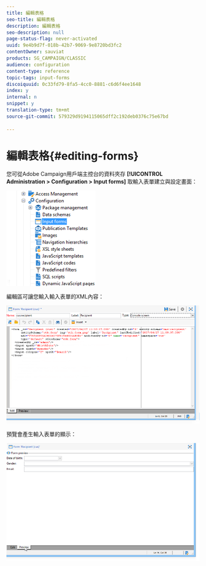 ```yaml
---
title: 編輯表格
seo-title: 編輯表格
description: 編輯表格
seo-description: null
page-status-flag: never-activated
uuid: 9e4b9d7f-018b-42b7-9069-9e8720bd3fc2
contentOwner: sauviat
products: SG_CAMPAIGN/CLASSIC
audience: configuration
content-type: reference
topic-tags: input-forms
discoiquuid: 0c33fd79-8fa5-4cc0-8881-c6d6f4ee1648
index: y
internal: n
snippet: y
translation-type: tm+mt
source-git-commit: 579329d9194115065dff2c192deb0376c75e67bd

---
```



# 編輯表格{#editing-forms}

您可從Adobe Campaign用戶端主控台的資料夾存 **[!UICONTROL Administration > Configuration > Input forms]** 取輸入表單建立與設定畫面：

![](assets/d_ncs_integration_form_arbo.png)

編輯區可讓您輸入輸入表單的XML內容：

![](assets/d_ncs_integration_form_edit.png)

預覽會產生輸入表單的顯示：

![](assets/d_ncs_integration_form_preview.png)


